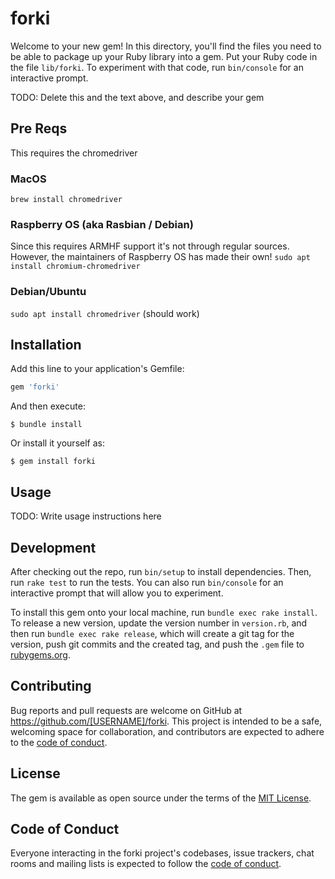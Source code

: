 # forki

Welcome to your new gem! In this directory, you'll find the files you need to be able to package up your Ruby library into a gem. Put your Ruby code in the file `lib/forki`. To experiment with that code, run `bin/console` for an interactive prompt.

TODO: Delete this and the text above, and describe your gem

## Pre Reqs

This requires the chromedriver

### MacOS

`brew install chromedriver`

### Raspberry OS (aka Rasbian / Debian)
Since this requires ARMHF support it's not through regular sources. However, the maintainers of Raspberry OS has made their own!
`sudo apt install chromium-chromedriver`

### Debian/Ubuntu
`sudo apt install chromedriver` (should work)

## Installation

Add this line to your application's Gemfile:

```ruby
gem 'forki'
```

And then execute:

    $ bundle install

Or install it yourself as:

    $ gem install forki

## Usage

TODO: Write usage instructions here

## Development

After checking out the repo, run `bin/setup` to install dependencies. Then, run `rake test` to run the tests. You can also run `bin/console` for an interactive prompt that will allow you to experiment.

To install this gem onto your local machine, run `bundle exec rake install`. To release a new version, update the version number in `version.rb`, and then run `bundle exec rake release`, which will create a git tag for the version, push git commits and the created tag, and push the `.gem` file to [rubygems.org](https://rubygems.org).

## Contributing

Bug reports and pull requests are welcome on GitHub at https://github.com/[USERNAME]/forki. This project is intended to be a safe, welcoming space for collaboration, and contributors are expected to adhere to the [code of conduct](https://github.com/[USERNAME]/forki/blob/master/CODE_OF_CONDUCT.md).

## License

The gem is available as open source under the terms of the [MIT License](https://opensource.org/licenses/MIT).

## Code of Conduct

Everyone interacting in the forki project's codebases, issue trackers, chat rooms and mailing lists is expected to follow the [code of conduct](https://github.com/[USERNAME]/forki/blob/master/CODE_OF_CONDUCT.md).

